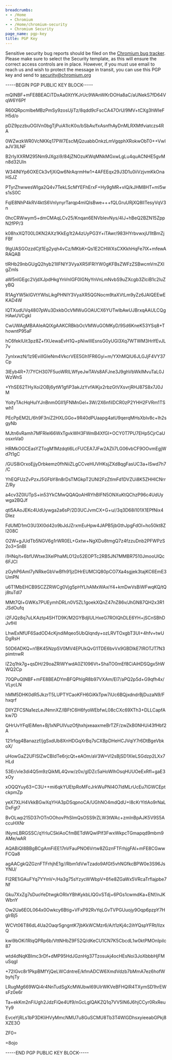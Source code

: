 ```yaml
---
breadcrumbs:
- - /Home
  - Chromium
- - /Home/chromium-security
  - Chromium Security
page_name: pgp-key
title: PGP Key
---
```


Sensitive security bug reports should be filed on the [Chromium bug
tracker](https://bugs.chromium.org/p/chromium/issues/entry). Please make sure to
select the Security template, as this will ensure the correct access controls
are in place. However, if you must use email to reach us and wish to protect the
message in transit, you can use this PGP key and send to security@chromium.org

-----BEGIN PGP PUBLIC KEY BLOCK-----

mQINBF+mFE8BEACiTDxAa0XtYKJrUc9WAnWKrDOHa8aC/aUNekS7fD64VqW6Y6Pf

R60QRpcmlbeMBzPmSy9zosUjiTz/8qdd9cFscCA47OrU/9MV+tCXg3hWIeFH5d/o

pDZ9pzzbuOGIVn0bgTjPuiA1IcK0o/bSbAv/fxAsnfhAyDnMLRXMtfviatczs4RA

0WZwzkWR0VcNKKq17PW7EscMjQzuabbOnkzLmVgqphXRokwObT0++VwIaJV3lLNF

B2rIyXXRM295Nm9JXgzi9/84jZNOzuKWqMNkMGxwLgLu4quACNHE5gvMn8d32UIn

W34INIYp6OXECk3vfjXiQw6NrAqrmHw1+4AFEEqx29J3D1u0iiVzjvmKkOnaHSJZ

PTyrZhwwesWIga2Q4v7TekLScMYEFhErxF+Hy9gMR+vIQ/kJHM8HT+mI5ws1sS0C

FqlE8NhP4kRV4ktS6VnIynyrTarqp4mlQIsBwe+++fQLGruURjXQ8IlTesyVqV3n

0hcCRWwym5+dmCMAqLCv25/Knqan6ENVbIevNys/4IJ+hBeQ2BZN15ZppN2fPP/3

k08hxXQT00L0KN2AXz1KkEg1t2A4zUyPG3Y+iTAwr/983HYrbvwxjU1ltBmZjFBf

9lgUASGOzzdCjt1Eg2yqh4vCz/MKbK+Qs1E2CHWXsCXKkhHqFe7lX+mfewARAQAB

tIRHb29nbGUgQ2hyb21lIFNlY3VyaXR5IFRlYW0gKFBsZWFzZSBwcmVmZXIgZmls

aW5nIGEgc2VjdXJpdHkgYnVnIGF0IGNyYnVnLmNvbS9uZXcgb3ZlciB1c2luZyBQ

R1AgYW5kIGVtYWlsLikgPHNlY3VyaXR5QGNocm9taXVtLm9yZz6JAlQEEwEKAD4W

IQTXudUVq4807pWu3DxkbOcVMWuGOAUCX6YUTwIbAwUJBrxqAAULCQgHAwUVCgkI

CwUWAgMBAAIeAQIXgAAKCRBkbOcVMWuGOMKyD/9Sd6KneK53YSq8+ThowntP95aF

hC6fekIUit3pz8Z+fXUewaEvH1Q+pNiwIIIEsnsG0yUGl3Xq7WTWM3HrlfEvJL7v

7ynlxwzN/1z9EviIlGIeNm4VkcrVEE5Gh1FR6Gyi+m/YXhMQlU6JLGJjF4VY37Cp

3lEyb4R+7/7YCH307F5uoWRILWfyeJwTAVs8AFJne3J9ghVbWkIMvuTaL0JWzWnS

+YhSE62THyXoi2OBj6ytW1gfiP3akJzYvfAlKjx2rbzGtVXsvrjRHJ87S8x7J0JM

YoityTAcHqHuIYJnBnm0GIl1jFNMnGel+3W/2X6nfiIDCR0zP2YHH2FVRm1TSwh1

PEcPpEM2L/6h9F3niZ2HXLGGo+9R40dPUaapg4atU9qerqMHsXblv8c+lh2sgyNb

MJtn6vRamh7MFRIel66WxTgvkWH3FWmB4XfGI+OCY0T7PU7EHp5CjrCaUosxnVa0

HRMkOGCEasYZTogM1Mzdqti6LcFUCEA7JFw2AZli7LG06vbCF9OOvmEgjWd7t1gC

/GUS8iOrxoEjjyDrbkemz0fhNiiZLgCCveHUVHKsjZXd8qgFasUC3a+ISwd7h7/C

YhEQFUzZvPzxJ5GFbY8n8rDsTMGkpT2UNI2FzZtlmFd1DVZUi8K5ZHHlCNrrZ/Ry

a4cv3Z0lUTpS+in53YkCMwQQAQoAHRYhBIFN5ONXuKtQChzP96c4UdUywga2BQJf

qtl5AAoJEKc4UdUywga2a6sP/2D3UCJvmCX+G+u//3q3D68i101X1EPfNix4Dlez

FdUMD1mO3U3Xl0d42o9bJdJZrxmEuHpw4JAPB5jbGthJpgFdOl+ho50kt8ZI208C

O2W+gJUdTb5NGV6g1rWR0EL+Gxtw+NgXDu8tmgQ7z4fzzuDnb2PFWPzS2o3+SnBI

i1HNq/t+6bfUWtxe3XelPhaMLO12o52EOPTc2RB5JN7MMBR7510JmooUlQc6FJCl

zGyhP6Aml7yNRkeGbVwBfh91jzDHrEUMClQ80pCO7Xa4sgjek3tajKC6EmE3UmPN

u6T1MbEHCB9SCZZRWCg0Vjg5pHYLhAMxWAxiY4+kmDwVsBiWFwqKQ/tQj8tuTdl7

MMt7Ql+GWKs7PUEymhDRLn0V5ZL1goekXQnZ47nZ86v/JhGN87QH2x3R1JSdOufq

i2FJQz8q7uLKAztp4SHTD9K/M2GYBdjlULHxeG7ROlQhDLE6YH+jSCnSBhDJvfHI

LhwExNfUF6SadOD4cKjndiMqeo5UbQlqndy+ozLRVTOxgbT3UI+4hfv+twUDgRsH

50D6ADKQ+n1BK45NzpSV0MV4EPUkQvG1TDE6bvVx9GBDlkE7IROTJT7N3pimtnwR

IZ2q1hk7g+qsDH/29oaZRlWYwdA0Z1096Vt+ShaTO0mEf8CiAiHDSQgx5hWWQ2Cp

70QPuQINBF+mFE8BEADYmBFQPhIgR8b97VXAm/El7/aPQ2p5d+G9qfh4x/VLycLN

hMM5DHK0dR5JkzrT5LUPTYCaoKFH6GiKkTpw7iUc6BQjxdndrBjDuzaN9/Fhxqrf

DllYZFCSNa1ezLeJNmnXZ/lBFtC6H6fyoWEbfwL08cCXc69XTh3+DLLCapfAkw7D

QHrUvYFqIEiMen+Bj1xNPUlVuzOfjhxhjxeaaxmeBrTZF/zwZkB0NHUi43fHbf2A

121rfqg4Banazzf/jgSxdUb8XnHDGqXrBq7sCXBpDHeHCJVqiY7r6DtBgeVbkoX/

uHowGaZ2UFlSlZwCBIdTe6rjcQt+eAOm/aV3W+Vl2sBjSD1XleLSGdzp2LXx7HLd

53Er/vIe3di4Q5m9zQikML4Qvw/z0x/glDZc5aHoWlhOsqHUUOeExRfl+gaE3xOy

xOQQYuy63+C3U++mi6qkYUEtpRoMFcJrkWuPNl4O7ldMLrUcEu7lGWCEptckpmZp

yeX7XLH4VkkBGwXqYHA3pDSqpnoCA/UGhNO4mdQdU+I8cKrYitlAo9rNaLDxFgt7

BvOLwp215D37rOTnOOhovPhSImQsOSS9rZLW3tWAc+zmInBpAJK5V9S5AccuHXNr

INymLBRGSSC/qYrluCSklAoCfmBETdWQwlPIf3FwxWkpcTGmapqd9mbm9AMe/wAR

AQABiQI8BBgBCgAmFiEE17nVFauPNO6Vrtw8ZGznFTFrhjgFAl+mFE8CGwwFCQa8

agAACgkQZGznFTFrhjhE1g//Rbm1dVwTzado9AfGt5vhNGfkcBPW0e3S96JsYNU/

Fl2RE1iGAuFYq7YYmV+/Ha3g75sYzycWWbpV+6fie8ZGaWx5VRcaTrflajpbe7Nf

Gku7XxZg7sDuoYeDtwgkORIxYBhKykbLlQGvSTdj+6PGs1cwmdKa+ENf/nJKWbnY

Ow2Ua6EOL064x0Owkcy6Btig+VFxP92RvYqLGvTVPGUuojy9Oqp6pzpY7HglrBj5

WCVt06T86dL4Ua2Oaqr5gngntK7jbKkWCMzr6/A/t1zKj4c2ihYQspYFRt/llzxQ

kwi9bOKi1RlqQPRp6b/VttNHbZ9F52Q/dKeCU1CN7K5CbcdL1w0ktPMOnIpiIc87

wtd4dNqKBImc3rDf+dMP95HdJGznHg37Tzosukj4ocHEsNoi3JoXbbbHjFMuSqgI

+72IGvc8r1PkpBMfYjQeLWCdntreE/kfmADCW6XmdVdzb7bMmA7ez6hofWbyhjTy

LRugMg669WQi4r4NnTudSgXcMWJbwI69UIrWKVeBFHQlR4TXymSD1hrEWsFz0e6r

Ta+ekKm2nFiUgh2JdzFiQe4Uf9/nGcLgIQAKZQ1q7VV5lN6J6hjCCyr0RxReuYy9

EvceYjRLs1bP3DKliHVyMmcNMU7u8GuSCMU8Tb3T4WlGDhsxyieeabGPkj8XZE3O

ZF0=

=8ojo

-----END PGP PUBLIC KEY BLOCK-----